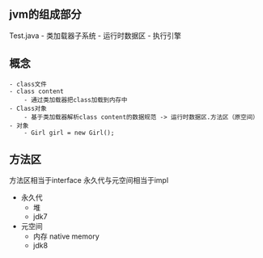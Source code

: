 ## jvm的组成部分
Test.java
    - 类加载器子系统
    - 运行时数据区
    - 执行引擎 
    
## 概念
    - class文件
    - class content
        - 通过类加载器把class加载到内存中
    - Class对象
        - 基于类加载器解析class content的数据规范 -> 运行时数据区.方法区（原空间）
    - 对象
        - Girl girl = new Girl(); 
    
    
## 方法区
方法区相当于interface
永久代与元空间相当于impl

- 永久代
    - 堆
    - jdk7
- 元空间
    - 内存 native memory
    - jdk8